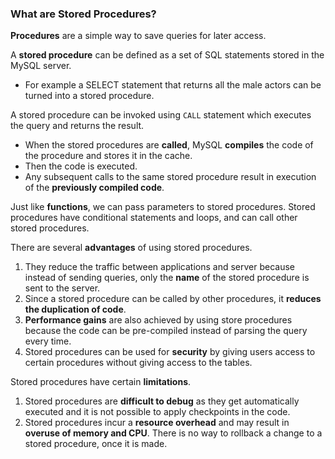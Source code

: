 ### What are Stored Procedures?
**Procedures** are a simple way to save queries for later access. 

A **stored procedure** can be defined as a set of SQL statements stored in the MySQL server. 
- For example a SELECT statement that returns all the male actors can be turned into a stored procedure. 

A stored procedure can be invoked using `CALL` statement which executes the query and returns the result.
- When the stored procedures are **called**, MySQL **compiles** the code of the procedure and stores it in the cache. 
- Then the code is executed. 
- Any subsequent calls to the same stored procedure result in execution of the **previously compiled code**.

Just like **functions**, we can pass parameters to stored procedures. Stored procedures have conditional statements and loops, and can call other stored procedures.

There are several **advantages** of using stored procedures. 
1. They reduce the traffic between applications and server because instead of sending queries, only the **name** of the stored procedure is sent to the server. 
2. Since a stored procedure can be called by other procedures, it **reduces the duplication of code**. 
3. **Performance gains** are also achieved by using store procedures because the code can be pre-compiled instead of parsing the query every time. 
4. Stored procedures can be used for **security** by giving users access to certain procedures without giving access to the tables.

Stored procedures have certain **limitations**. 
1. Stored procedures are **difficult to debug** as they get automatically executed and it is not possible to apply checkpoints in the code. 
2. Stored procedures incur a **resource overhead** and may result in **overuse of memory and CPU**. There is no way to rollback a change to a stored procedure, once it is made.
